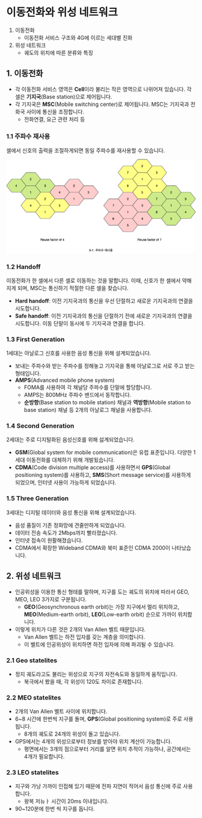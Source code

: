 # 이동전화와 위성 네트워크

1. 이동전화
   - 이동전화 서비스 구조와 4G에 이르는 세대별 진화
2. 위성 네트워크
   - 궤도의 위치에 따른 분류와 특징

## 1. 이동전화

- 각 이동전화 서비스 영역은 **Cell**이라 불리는 작은 영역으로 나위어져 있습니다. 각 셀은 **기지국**(Base station)으로 제어됩니다.
- 각 기지국은 **MSC**(Mobile switching center)로 제어됩니다. MSC는 기지국과 전화국 사이에 통신을 조정합니다.
  - 전화연결, 요근 관련 처리 등

### 1.1 주파수 재사용

셀에서 신호의 출력을 조절하게되면 동일 주파수를 재사용할 수 있습니다.

![주파수 재사용](../_images/network0901.png)

### 1.2 Handoff

이동전화가 한 셀에서 다른 셀로 이동하는 것을 말합니다. 이때, 신호가 한 셀에서 약해지게 되며, MSC는 통신하기 적절한 다른 셀을 찾습니다.

- **Hard handoff**: 이전 기지국과의 통신을 우선 단절하고 새로운 기지국과의 연결을 시도합니다.
- **Safe handoff**: 이전 기지국과의 통신을 단절하기 전에 새로운 기지국과의 연결을 시도합니다. 이동 단말이 동시에 두 기지국과 연결을 합니다.

### 1.3 First Generation

1세대는 아날로그 신호를 사용한 음성 통신을 위해 설계되었습니다.

- 보내는 주파수와 받는 주파수를 정해놓고 기지국을 통해 아날로그로 서로 주고 받는 형태입니다.
- **AMPS**(Advanced mobile phone system)
  - FOMA를 사용하여 각 채널당 주파수를 단말에 할당합니다.
  - AMPS는 800MHz 주파수 밴드에서 동작합니다.
  - **순방향**(Base station to mobile station) 채널과 **역방향**(Mobile station to base station) 채널 등 2개의 아날로그 채널을 사용합니다.

### 1.4 Second Generation

2세대는 주로 디지털화된 음성신호를 위해 섫계되었습니다.

- **GSM**(Global system for mobile communication)은 유럽 표준입니다. 다양한 1세대 이동전화를 대체하기 위해 개발됬습니다.
- **CDMA**(Code division multiple access)를 사용하면서 **GPS**(Global positioning system)를 사용하고, **SMS**(Short message service)를 사용하게 되었으며, 인터넷 사용이 가능하게 되었습니다.

### 1.5 Three Generation

3세대는 디지털 데이터와 음성 통신을 위해 설계되었습니다.

- 음성 품질이 기존 정화망에 견줄만하게 되었습니다.
- 데이터 전송 속도가 2Mbps까지 빨라졌습니다.
- 인터넷 접속이 원활해졌습니다.
- CDMA에서 확장한 Wideband CDMA와 북미 표준인 CDMA 2000이 나타났습니다.

## 2. 위성 네트워크

- 인공위성을 이용한 통신 형태를 말하며, 지구를 도는 궤도의 위치에 따라서 GEO, MEO, LEO 3가지로 구분됩니다.
  - **GEO**(Geosynchronous earth orbit)는 가장 지구에서 멀리 위치하고, **MEO**(Medium-earth orbit), **LEO**(Low-earth orbit) 순으로 가까이 위치합니다.
- 이렇게 위치가 다른 것은 2개의 Van Allen 벨트 때문입니다.
  - Van Allen 벨트는 하전 입자를 갖는 계층을 의미합니다.
  - 이 벨트에 인공위성이 위치하면 하전 입자에 의해 파괴될 수 있습니다.

### 2.1 Geo statelites

- 정지 궤도라고도 불리는 위성으로 지구의 자전속도와 동일하게 움직입니다.
  - 북극에서 봤을 때, 각 위성이 120도 차이로 존재합니다.

### 2.2 MEO statelites

- 2개의 Van Allen 벨트 사이에 위치합니다.
- 6~8 시간에 한번씩 지구를 돌며, **GPS**(Global positioning system)로 주로 사용됩니다.
  - 8개의 궤도로 24개의 위성이 돌고 있습니다.
- GPS에서는 4개의 위성으로부터 정보를 받아야 위치 계산이 가능합니다.
  - 평면에서는 3개의 점으로부터 거리를 알면 위치 추적이 가능하나, 공간에서는 4개가 필요합니다.

### 2.3 LEO statelites

- 지구와 가낭 가까이 인접해 있기 때문에 전파 지연이 적어서 음성 통신에 주로 사용합니다.
  - 왕복 저뉴ㅏ 시간이 20ms 이내입니다.
- 90~120분에 한번 씩 지구를 돕니다.
